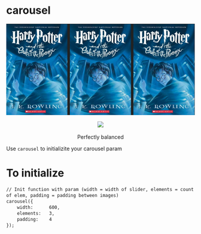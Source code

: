 # carousel
![Carousel](https://github.com/xmaddev/carousel/blob/0d29b0f24b4a11f3484a1850203480256e8cd4c9/carousel.png)
<div align="center">
<img src=/master/0d29b0f24b4a11f3484a1850203480256e8cd4c9/carousel.png" >
<p>Perfectly balanced</p>
</div>
								       
Use `carousel` to initializite your carousel param
# To initialize
```
// Init function with param (width = width of slider, elements = count of elem, padding = padding between images)
carousel({
	width:		600,
	elements:	3,
	padding:	4
});
```
